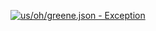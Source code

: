 [![us/oh/greene.json - Exception](https://img.shields.io/badge/us/oh/greene.json-Exception-red)](https://github.com/openaddresses/openaddresses/tree/master/sources/us/oh/greene.json)